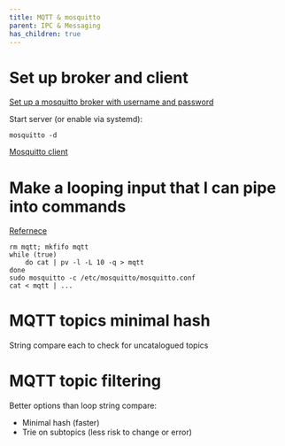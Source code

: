 ```yaml
---
title: MQTT & mosquitto
parent: IPC & Messaging
has_children: true
---
```


# Set up broker and client

[Set up a mosquitto broker with username and password](https://www.vultr.com/docs/how-to-install-mosquitto-mqtt-broker-server-on-ubuntu-16-04)

Start server (or enable via systemd):

`mosquitto -d`

[Mosquitto client](https://github.com/eclipse/mosquitto/tree/a9da3c263d315b14a7f5aa2e0e62de760e8e2c3d/client)

# Make a looping input that I can pipe into commands  

[Refernece](https://www.digitalocean.com/community/questions/how-to-setup-a-mosquitto-mqtt-server-and-receive-data-from-owntracks)  

```
rm mqtt; mkfifo mqtt
while (true)
    do cat | pv -l -L 10 -q > mqtt 
done  
sudo mosquitto -c /etc/mosquitto/mosquitto.conf  
cat < mqtt | ...  
```

# MQTT topics minimal hash  

String compare each to check for uncatalogued topics  

# MQTT topic filtering

Better options than loop string compare:
- Minimal hash (faster)  
- Trie on subtopics (less risk to change or error)
